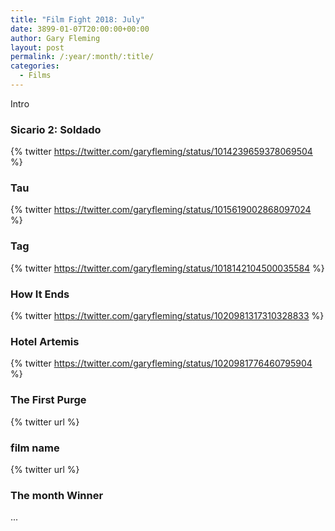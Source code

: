 ```yaml
---
title: "Film Fight 2018: July"
date: 3899-01-07T20:00:00+00:00
author: Gary Fleming
layout: post
permalink: /:year/:month/:title/
categories:
  - Films
---
```


Intro

### Sicario 2: Soldado

{% twitter https://twitter.com/garyfleming/status/1014239659378069504 %}

### Tau

{% twitter https://twitter.com/garyfleming/status/1015619002868097024 %}

### Tag

{% twitter https://twitter.com/garyfleming/status/1018142104500035584 %}

### How It Ends

{% twitter https://twitter.com/garyfleming/status/1020981317310328833 %}

### Hotel Artemis

{% twitter https://twitter.com/garyfleming/status/1020981776460795904 %}

### The First Purge

{% twitter url %}

### film name

{% twitter url %}


### The month Winner

...
